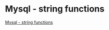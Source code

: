 # Mysql - string functions
[Mysql - string functions](https://aiwithcloud.com/2022/09/19/mysql___string_functions/)